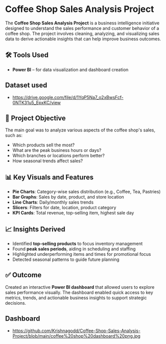 # Coffee Shop Sales Analysis Project

The **Coffee Shop Sales Analysis Project** is a business intelligence initiative designed to understand the sales performance and customer behavior of a coffee shop. The project involves cleaning, analyzing, and visualizing sales data to derive actionable insights that can help improve business outcomes.

## 🛠️ Tools Used
- **Power BI** – for data visualization and dashboard creation

## Dataset used
- https://drive.google.com/file/d/1YqP5Na7_o2xBwsFcf-0NTK31u5_EpxKC/view

## 🎯 Project Objective
The main goal was to analyze various aspects of the coffee shop's sales, such as:
- Which products sell the most?
- What are the peak business hours or days?
- Which branches or locations perform better?
- How seasonal trends affect sales?

## 📊 Key Visuals and Features
- **Pie Charts**: Category-wise sales distribution (e.g., Coffee, Tea, Pastries)
- **Bar Graphs**: Sales by date, product, and store location
- **Line Charts**: Daily/monthly sales trends
- **Slicers**: Filters for date, location, product category
- **KPI Cards**: Total revenue, top-selling item, highest sale day

## 📈 Insights Derived
- Identified **top-selling products** to focus inventory management
- Found **peak sales periods**, aiding in scheduling and staffing
- Highlighted underperforming items and times for promotional focus
- Detected seasonal patterns to guide future planning

## ✅ Outcome
Created an interactive **Power BI dashboard** that allowed users to explore sales performance visually. The dashboard enabled quick access to key metrics, trends, and actionable business insights to support strategic decisions.

## Dashboard
- https://github.com/Krishnagodd/Coffee-Shop-Sales-Analysis-Project/blob/main/coffee%20shop%20dashboard%20png.jpg
